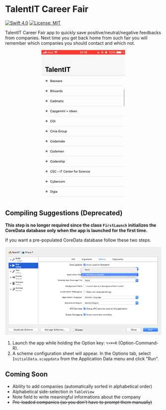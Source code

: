 # TalentIT Career Fair

[![Swift 4.0](https://img.shields.io/badge/Swift-4.0-orange.svg?style=flat)](https://developer.apple.com/swift/)
[![License: MIT](https://img.shields.io/badge/License-MIT-yellow.svg)](https://opensource.org/licenses/MIT)

TalentIT Career Fair app to quickly save positive/neutral/negative feedbacks from companies. Next time you get back home from such fair you will remember which companies you should contact and which not.

<p align="center"><img src="README/AppAnimation.gif" /></p>

## Compiling Suggestions (Deprecated)

**This step is no longer required since the class `FirstLaunch` initializes the CoreData database only when the app is launched for the first time.**

If you want a pre-populated CoreData database follow these two steps.

<p align="center"><img src="README/CompileDetail.png" /></p>

1. Launch the app while holding the Option key: `⌥+⌘+R` (Option-Command-R).
2. A scheme configuration sheet will appear.
In the Options tab, select `InitialData.xcappdata` from the Application Data menu and click "Run".

## Coming Soon

* Ability to add companies (automatically sorted in alphabetical order)
* Alphabetical side-selection in `TableView`
* Note field to write meaningful informations about the company
* ~~Pre-loaded companies (so you don't have to prompt them manually)~~

